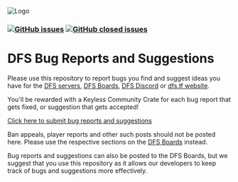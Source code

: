 ![Logo](https://i.imgur.com/Hti4yBM.png)

### [![GitHub issues](https://img.shields.io/github/issues/DFS-Servers/BugReportsAndSuggestions?style=flat-square&logo=github&logoColor=white)](https://github.com/DFS-Servers/BugReportsAndSuggestions/issues) [![GitHub closed issues](https://img.shields.io/github/issues-closed/DFS-Servers/BugReportsAndSuggestions?style=flat-square&logo=github&logoColor=white)](https://github.com/DFS-Servers/BugReportsAndSuggestions/issues?q=is%3Aissue+is%3Aclosed)

# DFS Bug Reports and Suggestions
Please use this repository to report bugs you find and suggest ideas you have for the [DFS servers](https://steamcommunity.com/groups/Dispenz0rsFunServer), [DFS Boards](http://dfs.boards.net), [DFS Discord](https://dfs.tf/discord) or [dfs.tf website](https://dfs.tf). 

You'll be rewarded with a Keyless Community Crate for each bug report that gets fixed, or suggestion that gets accepted!

[Click here to submit bug reports and suggestions](https://github.com/DFS-Servers/BugReportsAndSuggestions/issues/new)

Ban appeals, player reports and other such posts should not be posted here. Please use the respective sections on the [DFS Boards](http://dfs.boards.net) instead.

Bug reports and suggestions can also be posted to the DFS Boards, but we suggest that you use this repository as it allows our developers to keep track of bugs and suggestions more effectively.

